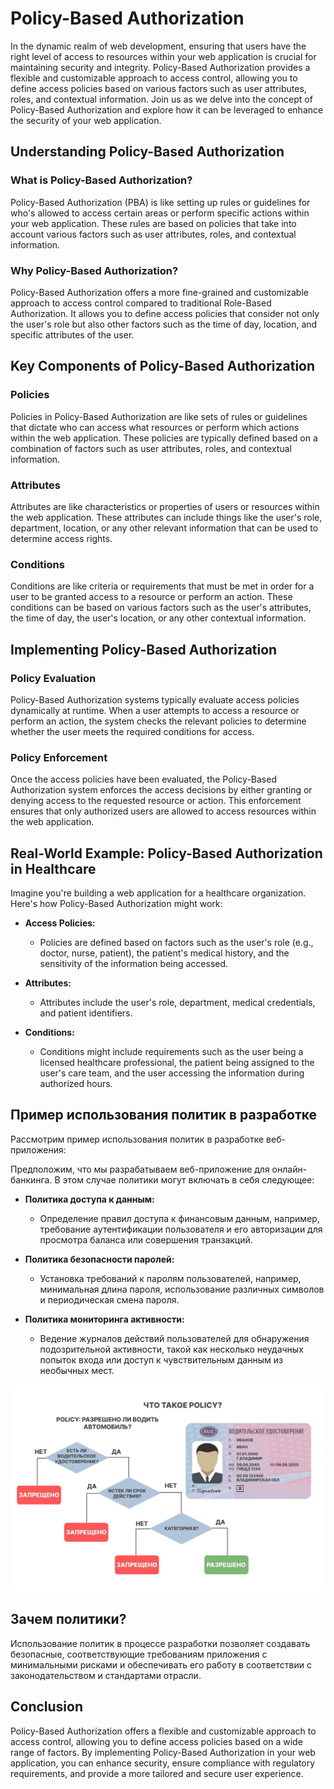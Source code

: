 # Policy-Based Authorization

In the dynamic realm of web development, ensuring that users have the right level of access to resources within your web application is crucial for maintaining security and integrity. Policy-Based Authorization provides a flexible and customizable approach to access control, allowing you to define access policies based on various factors such as user attributes, roles, and contextual information. Join us as we delve into the concept of Policy-Based Authorization and explore how it can be leveraged to enhance the security of your web application.

## Understanding Policy-Based Authorization

### What is Policy-Based Authorization?

Policy-Based Authorization (PBA) is like setting up rules or guidelines for who's allowed to access certain areas or perform specific actions within your web application. These rules are based on policies that take into account various factors such as user attributes, roles, and contextual information.

### Why Policy-Based Authorization?

Policy-Based Authorization offers a more fine-grained and customizable approach to access control compared to traditional Role-Based Authorization. It allows you to define access policies that consider not only the user's role but also other factors such as the time of day, location, and specific attributes of the user.

## Key Components of Policy-Based Authorization

### Policies

Policies in Policy-Based Authorization are like sets of rules or guidelines that dictate who can access what resources or perform which actions within the web application. These policies are typically defined based on a combination of factors such as user attributes, roles, and contextual information.

### Attributes

Attributes are like characteristics or properties of users or resources within the web application. These attributes can include things like the user's role, department, location, or any other relevant information that can be used to determine access rights.

### Conditions

Conditions are like criteria or requirements that must be met in order for a user to be granted access to a resource or perform an action. These conditions can be based on various factors such as the user's attributes, the time of day, the user's location, or any other contextual information.

## Implementing Policy-Based Authorization

### Policy Evaluation

Policy-Based Authorization systems typically evaluate access policies dynamically at runtime. When a user attempts to access a resource or perform an action, the system checks the relevant policies to determine whether the user meets the required conditions for access.

### Policy Enforcement

Once the access policies have been evaluated, the Policy-Based Authorization system enforces the access decisions by either granting or denying access to the requested resource or action. This enforcement ensures that only authorized users are allowed to access resources within the web application.

## Real-World Example: Policy-Based Authorization in Healthcare

Imagine you're building a web application for a healthcare organization. Here's how Policy-Based Authorization might work:

- **Access Policies:**
    - Policies are defined based on factors such as the user's role (e.g., doctor, nurse, patient), the patient's medical history, and the sensitivity of the information being accessed.

- **Attributes:**
    - Attributes include the user's role, department, medical credentials, and patient identifiers.

- **Conditions:**
    - Conditions might include requirements such as the user being a licensed healthcare professional, the patient being assigned to the user's care team, and the user accessing the information during authorized hours.

## Пример использования политик в разработке

Рассмотрим пример использования политик в разработке веб-приложения:

Предположим, что мы разрабатываем веб-приложение для онлайн-банкинга. В этом случае политики могут включать в себя следующее:

- **Политика доступа к данным:**
    - Определение правил доступа к финансовым данным, например, требование аутентификации пользователя и его авторизации для просмотра баланса или совершения транзакций.

- **Политика безопасности паролей:**
    - Установка требований к паролям пользователей, например, минимальная длина пароля, использование различных символов и периодическая смена пароля.

- **Политика мониторинга активности:**
    - Ведение журналов действий пользователей для обнаружения подозрительной активности, такой как несколько неудачных попыток входа или доступ к чувствительным данным из необычных мест.

![Пример policy в жизни](../../../src/security/policy.jpg)
## Зачем политики?

Использование политик в процессе разработки позволяет создавать безопасные, соответствующие требованиям приложения с минимальными рисками и обеспечивать его работу в соответствии с законодательством и стандартами отрасли.

## Conclusion

Policy-Based Authorization offers a flexible and customizable approach to access control, allowing you to define access policies based on a wide range of factors. By implementing Policy-Based Authorization in your web application, you can enhance security, ensure compliance with regulatory requirements, and provide a more tailored and secure user experience.

